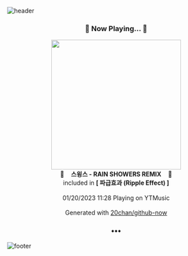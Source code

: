![header](https://capsule-render.vercel.app/api?type=wave&height=170&section=header&text=Hi.%20I'm%20SHIFT&fontColor=090707&fontAlignX=45&fontAlignY=65&fontSize=100)

<h3 align="center">🎵 Now Playing... 🎵</h3>
<p align="center">
  <a href="https://music.youtube.com/watch?v=K32MnQSxSFM">
    <img width="300" src="https://lh3.googleusercontent.com/TNBevkHdj5ALPkQjhcs_MF3-_PupwNz42-XyCdL6bBlzEWHsOoEUFMnvYOuMXCSx2wjvZhPHr-8QIedv">
  </a>
  <br>
  🎵&nbsp&nbsp&nbsp <b>스윙스 - RAIN SHOWERS REMIX</b> &nbsp&nbsp&nbsp🎵
  <br>
  included in <b>[ 파급효과 (Ripple Effect) ]</b>
  
  <br />
  <br />
  01/20/2023 11:28 Playing on YTMusic
  <br />
  <br />
  Generated with <a href="https://github.com/20chan/github-now">20chan/github-now</a>
</p>

<h3 align="center">•••</h3>

![footer](https://capsule-render.vercel.app/api?type=wave&height=150&section=footer)
